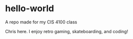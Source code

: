 # hello-world
A repo made for my CIS 4100 class

Chris here. I enjoy retro gaming, skateboarding, and coding!
